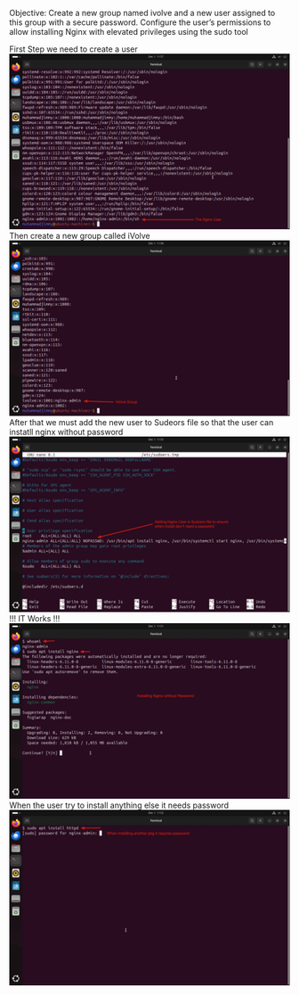 Objective: Create a new group named ivolve and a new user assigned to this group with a secure password. Configure the user’s permissions to allow installing Nginx with elevated privileges using the sudo tool

First Step we need to create a user
![nginx user](screenshots/1.jpg)
Then create a new group called iVolve
![ivolve Group](screenshots/2.jpg)
After that we must add the new user to Sudeors file so that the user can instatll nginx without password
![adding user to sudoers](screenshots/3.jpg)
!!! IT Works !!!
![installing nginx](screenshots/4.jpg)
When the user try to install anything else it needs password
![a password required](screenshots/5.jpg)

